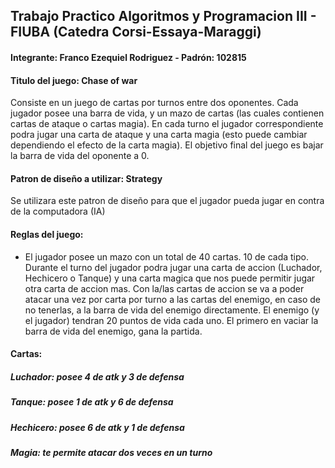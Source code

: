 ## Trabajo Practico Algoritmos y Programacion III - FIUBA (Catedra Corsi-Essaya-Maraggi)

#### Integrante: Franco Ezequiel Rodriguez - Padrón: 102815

#### Titulo del juego: Chase of war
Consiste en un juego de cartas por turnos entre dos oponentes. Cada jugador posee una barra de vida, y un mazo de cartas (las cuales contienen 
cartas de ataque o cartas magia). En cada turno el jugador correspondiente podra jugar una carta de ataque y una carta magia (esto puede cambiar
dependiendo el efecto de la carta magia). El objetivo final del juego es bajar la barra de vida del oponente a 0.

#### Patron de diseño a utilizar: Strategy
Se utilizara este patron de diseño para que el jugador pueda jugar en contra de la computadora (IA)

#### Reglas del juego:
- El jugador posee un mazo con un total de 40 cartas. 10 de cada tipo. Durante el turno del jugador podra jugar una carta de accion (Luchador, Hechicero o Tanque) y una carta magica que nos puede permitir jugar otra carta de accion mas. Con la/las cartas de accion se va a poder atacar una vez por carta por turno a las cartas del enemigo, en caso de no tenerlas, a la barra de vida del enemigo directamente. El enemigo (y el jugador) tendran 20 puntos de vida cada uno. El primero en vaciar la barra de vida del enemigo, gana la partida.

#### Cartas:
##### Luchador: posee 4 de atk y 3 de defensa
##### Tanque: posee 1 de atk y 6 de defensa
##### Hechicero: posee 6 de atk y 1 de defensa
##### Magia: te permite atacar dos veces en un turno





